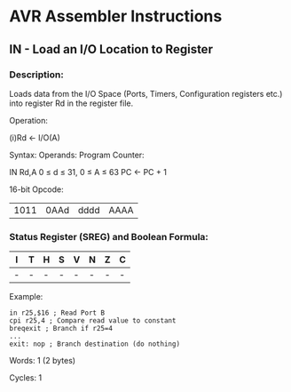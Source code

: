 AVR Assembler Instructions
==========================

IN - Load an I/O Location to Register
-------------------------------------

### <a href="" id="N15F89"></a> Description:

Loads data from the I/O Space (Ports, Timers, Configuration registers etc.) into register Rd in the register file.

Operation:

(i)Rd ← I/O(A)

Syntax: Operands: Program Counter:

IN Rd,A 0 ≤ d ≤ 31, 0 ≤ A ≤ 63 PC ← PC + 1

16-bit Opcode:

|      |      |      |      |
|------|------|------|------|
| 1011 | 0AAd | dddd | AAAA |

### <a href="" id="N15FBC"></a> Status Register (SREG) and Boolean Formula:

| I   | T   | H   | S   | V   | N   | Z   | C   |
|-----|-----|-----|-----|-----|-----|-----|-----|
| -   | -   | -   | -   | -   | -   | -   | -   |

Example:

``` programlisting
in r25,$16 ; Read Port B
cpi r25,4 ; Compare read value to constant
breqexit ; Branch if r25=4
...
exit: nop ; Branch destination (do nothing)
```

Words: 1 (2 bytes)

Cycles: 1
